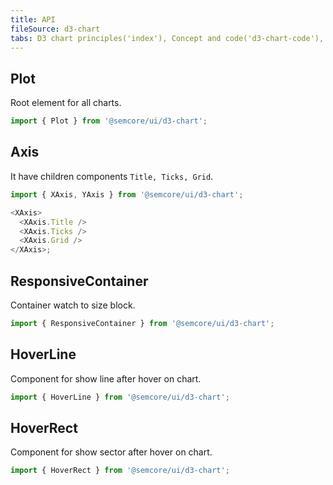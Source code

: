 ```yaml
---
title: API
fileSource: d3-chart
tabs: D3 chart principles('index'), Concept and code('d3-chart-code'), API('d3-chart-api'), A11y('d3-chart-a11y'), Changelog('d3-chart-changelog')
---
```


## Plot

Root element for all charts.

```js
import { Plot } from '@semcore/ui/d3-chart';
```

<TypesView type="PlotProps" :types={...types} />

## Axis

It have children components `Title, Ticks, Grid`.

```js
import { XAxis, YAxis } from '@semcore/ui/d3-chart';

<XAxis>
  <XAxis.Title />
  <XAxis.Ticks />
  <XAxis.Grid />
</XAxis>;
```

<TypesView type="XAxisProps" :types={...types} />

<TypesView type="YAxisProps" :types={...types} />

<TypesView type="AxisTitleProps" :types={...types} />

<TypesView type="AxisTicksProps" :types={...types} />

<TypesView type="AxisGridProps" :types={...types} />

## ResponsiveContainer

Container watch to size block.

```js
import { ResponsiveContainer } from '@semcore/ui/d3-chart';
```

<TypesView type="ResponsiveContainerProps" :types={...types} />

## HoverLine

Component for show line after hover on chart.

```js
import { HoverLine } from '@semcore/ui/d3-chart';
```

<TypesView type="HoverProps" :types={...types} />

## HoverRect

Component for show sector after hover on chart.

```js
import { HoverRect } from '@semcore/ui/d3-chart';
```

<TypesView type="HoverProps" :types={...types} />

<script setup>import { data as types } from '@types.data.ts';</script>